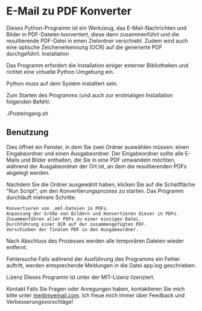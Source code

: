 # E-Mail zu PDF Konverter

Dieses Python-Programm ist ein Werkzeug, das E-Mail-Nachrichten und Bilder in PDF-Dateien konvertiert, diese dann zusammenführt und die resultierende PDF-Datei in einen Zielordner verschiebt. Zudem wird auch eine optische Zeichenerkennung (OCR) auf die generierte PDF durchgeführt.
Installation

Das Programm erfordert die Installation einiger externer Bibliotheken und richtet eine virtuelle Python Umgebung ein. 

Python muss auf dem System installiert sein.

Zum Starten des Programms (und auch zur erstmaligen Installation folgenden Befehl:

./Posteingang.sh

## Benutzung

Dies öffnet ein Fenster, in dem Sie zwei Ordner auswählen müssen: einen Eingabeordner und einen Ausgabeordner. 
Der Eingabeordner sollte alle E-Mails und Bilder enthalten, die Sie in eine PDF umwandeln möchten, 
während der Ausgabeordner der Ort ist, an dem die resultierenden PDFs abgelegt werden.

Nachdem Sie die Ordner ausgewählt haben, klicken Sie auf die Schaltfläche "Run Script", um den Konvertierungsprozess zu starten. 
Das Programm durchläuft mehrere Schritte:

    Konvertieren von .eml-Dateien in PDFs.
    Anpassung der Größe von Bildern und Konvertieren dieser in PDFs.
    Zusammenführen aller PDFs zu einer einzigen Datei.
    Durchführung einer OCR auf der zusammengefügten PDF.
    Verschieben der finalen PDF in den Ausgabeordner.

Nach Abschluss des Prozesses werden alle temporären Dateien wieder entfernt.

Fehlersuche
Falls während der Ausführung des Programms ein Fehler auftritt, werden entsprechende Meldungen in die Datei app.log geschrieben. 

Lizenz
Dieses Programm ist unter der MIT-Lizenz lizenziert.

Kontakt
Falls Sie Fragen oder Anregungen haben, kontaktieren Sie mich bitte unter me@myemail.com. 
Ich freue mich immer über Feedback und Verbesserungsvorschläge!
